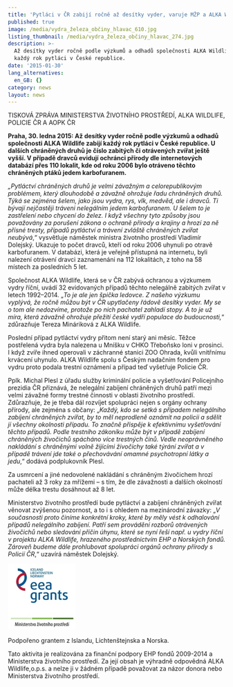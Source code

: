 ```yaml
---
title: 'Pytláci v ČR zabijí ročně až desítky vyder, varuje MŽP a ALKA Wildlife'
published: true
image: /media/vydra_železa_občiny_hlavac_610.jpg
listing_thumbnail: /media/vydra_železa_občiny_hlavac_274.jpg
description: >-
  Až desítky vyder ročně podle výzkumů a odhadů společnosti ALKA Wildlife zabijí
  každý rok pytláci v České republice. 
date: '2015-01-30'
lang_alternatives:
  en_GB: {}
category: news
layout: news
---
```

TISKOVÁ ZPRÁVA MINISTERSTVA ŽIVOTNÍHO PROSTŘEDÍ, ALKA WILDLIFE, POLICIE ČR A AOPK ČR

**Praha, 30. ledna 2015: Až desítky vyder ročně podle výzkumů a odhadů společnosti ALKA Wildlife zabijí každý rok pytláci v České republice. U dalších chráněných druhů je číslo zabitých či otrávených zvířat ještě vyšší. V případě dravců evidují ochránci přírody dle internetových databází přes 110 lokalit, kde od roku 2006 bylo otráveno těchto chráněných ptáků jedem karbofuranem.**

_„Pytláctví chráněných druhů je velmi závažným a celorepublikovým problémem, který dlouhodobě a závažně ohrožuje řadu chráněných druhů. Týká se zejména šelem, jako jsou vydra, rys, vlk, medvěd, ale i dravců. Ti bývají nejčastěji tráveni nelegálním jedem karbofuranem. U šelem to je zastřelení nebo chycení do želez. I když všechny tyto způsoby jsou považovány za porušení zákona o ochraně přírody a krajiny a hrozí za ně přísné tresty, případů pytláctví a trávení zvláště chráněných zvířat neubývá_,“ vysvětluje náměstek ministra životního prostředí Vladimír Dolejský. Ukazuje to počet dravců, kteří od roku 2006 uhynuli po otravě karbofuranem. V databázi, která je veřejně přístupná na internetu, byli nalezení otrávení dravci zaznamenáni na 112 lokalitách, z toho na 58 místech za posledních 5 let.

Společnost ALKA Wildlife, která se v ČR zabývá ochranou a výzkumem vydry říční, uvádí 32 evidovaných případů těchto nelegálně zabitých zvířat v letech 1992–2014. „_To je ale jen špička ledovce. Z našeho výzkumu vyplývá, že ročně můžou být v ČR upytlačeny řádově desítky vyder. My se o tom ale nedozvíme, protože po nich pachatel zahladí stopy. A to je už míra, která závažně ohrožuje přežití české vydří populace do budoucnosti,_“ zdůrazňuje Tereza Mináriková  z ALKA Wildlife. 

Poslední případ pytláctví vydry přitom není starý ani měsíc. Těžce postřelená vydra byla nalezena u Mníšku v CHKO Třeboňsko loni v prosinci. I když zvíře ihned operovali v záchranné stanici ZOO Ohrada, kvůli vnitřnímu krvácení uhynulo. ALKA Wildlife spolu s Českým nadačním fondem pro vydru proto podala trestní oznámení a případ teď vyšetřuje Policie ČR.

Pplk. Michal Plesl z úřadu služby kriminální policie a vyšetřování Policejního prezidia ČR přiznává, že nelegální zabíjení chráněných druhů patří mezi velmi závažné formy trestné činnosti v oblasti životního prostředí. Zdůrazňuje, že je třeba dál rozvíjet spolupráci nejen s orgány ochrany přírody, ale zejména s občany: „_Každý, kdo se setká s případem nelegálního zabíjení chráněných zvířat, by to měl neprodleně oznámit na policii a sdělit jí všechny okolnosti případu. To značně přispěje k efektivnímu vyšetřování těchto případů. Podle trestního zákoníku může být v případě zabíjení chráněných živočichů spácháno více trestných činů. Vedle neoprávněného nakládání s chráněnými volně žijícími živočichy také týrání zvířat a v případě trávení jde také o přechovávání omamné psychotropní látky a jedu_,“ dodává podplukovník Plesl.

Za usmrcení a jiné nedovolené nakládání s chráněným živočichem hrozí pachateli až 3 roky za mřížemi – s tím, že dle závažnosti a dalších okolností může délka trestu dosáhnout až 8 let.

Ministerstvo životního prostředí bude pytláctví a zabíjení chráněných zvířat věnovat zvýšenou pozornost, a to i s ohledem na mezinárodní závazky: „_V současnosti proto činíme konkrétní kroky, které by měly vést k odhalování případů nelegálního zabíjení. Patří sem provádění rozborů otrávených živočichů nebo sledování příčin úhynu, které se nyní řeší např. u vydry říční v projektu ALKA Wildlife, hrazeného prostřednictvím EHP a Norských fondů. Zároveň budeme dále prohlubovat spolupráci orgánů ochrany přírody s Policií ČR_,“ uzavírá náměstek Dolejský. 

![](/media/loga_mgs_stojato_mm.jpg)

Podpořeno grantem z Islandu, Lichtenštejnska a Norska.

Tato aktivita je realizována za finanční podpory EHP fondů 2009-2014 a Ministerstva životního prostředí. Za její obsah je výhradně odpovědná ALKA Wildlife,o.p.s. a nelze ji v žádném případě považovat za názor donora nebo Ministerstva životního prostředí.
